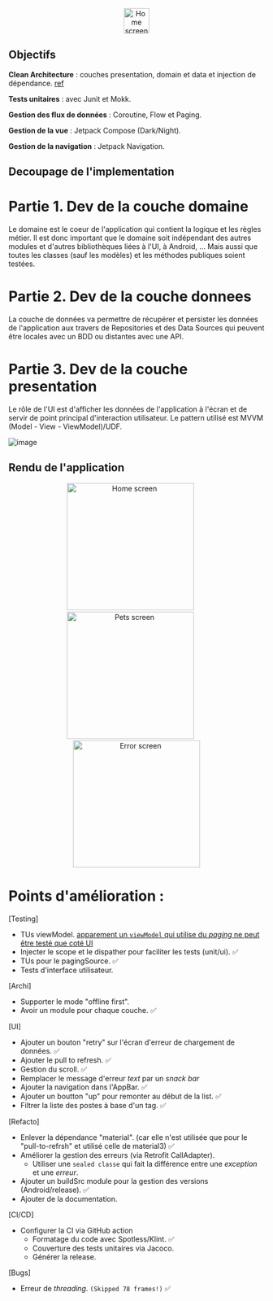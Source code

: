 <p align="center">
  <img src="https://github.com/selmanon/composeCleanArch/blob/master/screenshoots/ic_launcher.png" width="50" title="Home screen">
</p>

## Objectifs

**Clean Architecture** : couches presentation, domain et data et injection de
dépendance. [ref](https://fernandocejas.com/2018/05/07/architecting-android-reloaded/)

**Tests unitaires** : avec Junit et Mokk.

**Gestion des flux de données** : Coroutine, Flow et Paging.

**Gestion de la vue** : Jetpack Compose (Dark/Night).

**Gestion de la navigation** : Jetpack Navigation.

## Decoupage de l'implementation

# Partie 1. Dev de la couche domaine

Le domaine est le coeur de l'application qui contient la logique et les règles métier. Il est donc
important que le domaine soit indépendant des autres modules et d'autres bibliothèques liées à l'UI,
à Android, ... Mais aussi que toutes les classes (sauf les modèles) et les méthodes publiques soient
testées.

# Partie 2. Dev de la couche donnees

La couche de données va permettre de récupérer et persister les données de l'application aux travers
de Repositories et des Data Sources qui peuvent être locales avec un BDD ou distantes avec une API.

# Partie 3. Dev de la couche presentation

Le rôle de l'UI est d'afficher les données de l'application à l'écran et de servir de point
principal d'interaction utilisateur. Le pattern utilisé est MVVM (Model - View - ViewModel)/UDF.

![image](https://github.com/selmanon/composeCleanArch/assets/2206036/6d5d69e3-8a1b-4ff0-ac7d-ccd5e1df9fad)

## Rendu de l'application

<p align="center">
  <img src="https://github.com/selmanon/composeCleanArch/blob/master/screenshoots/home.png" width="250" title="Home screen">
  &nbsp; &nbsp; &nbsp; 
  <img src="https://github.com/selmanon/composeCleanArch/blob/master/screenshoots/post_screen.png" width="250" alt="Pets screen">
 &nbsp; &nbsp; &nbsp; 
  <img src="https://github.com/selmanon/composeCleanArch/blob/master/screenshoots/error.png" width="250" alt="Error screen">
</p>

# Points d'amélioration :

[Testing]

- TUs viewModel. [apparement un `viewModel` qui utilise du
  _paging_ ne peut être testé que coté UI](https://developer.android.com/topic/libraries/architecture/paging/test)
- Injecter le scope et le dispather pour faciliter les tests (unit/ui). ✅
- TUs pour le pagingSource. ✅
- Tests d'interface utilisateur.

[Archi]

- Supporter le mode "offline first".
- Avoir un module pour chaque couche. ✅

[UI]

- Ajouter un bouton "retry" sur l'écran d'erreur de chargement de données. ✅
- Ajouter le pull to refresh. ✅
- Gestion du scroll. ✅
- Remplacer le message d'erreur _text_ par un _snack bar_
- Ajouter la navigation dans l'AppBar. ✅
- Ajouter un boutton "up" pour remonter au début de la list. ✅
- Filtrer la liste des postes à base d'un tag. ✅

[Refacto]

- Enlever la dépendance "material". (car elle n'est utilisée que pour le "pull-to-refrsh" et utilisé celle de material3) ✅
- Améliorer la gestion des erreurs (via Retrofit CallAdapter).
    - Utiliser une `sealed classe` qui fait la différence entre une _exception_ et une _erreur_.
- Ajouter un buildSrc module pour la gestion des versions (Android/release). ✅
- Ajouter de la documentation.

[CI/CD]

- Configurer la CI via GitHub action
   - Formatage du code avec Spotless/Klint. ✅
   - Couverture des tests unitaires via Jacoco.
   - Générer la release.
 
[Bugs]
- Erreur de _threading_. <code>(Skipped 78 frames!)</code>  ✅

